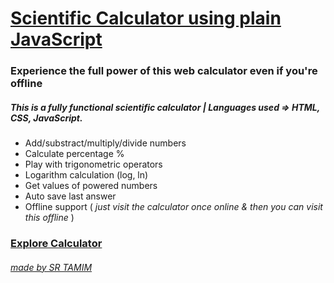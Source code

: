# [Scientific Calculator using plain JavaScript](https://tamim9.github.io/scientific-calculator/)
### Experience the full power of this web calculator even if you're offline

##### This is a fully functional scientific calculator | Languages used => HTML, CSS, JavaScript.

- Add/substract/multiply/divide numbers
- Calculate percentage %
- Play with trigonometric operators
- Logarithm calculation (log, ln)
- Get values of powered numbers
- Auto save last answer
- Offline support ( *just visit the calculator once online & then you can visit this offline* )

### [Explore Calculator](https://tamim9.github.io/scientific-calculator/)

###### [*made by SR TAMIM*](https://sr-tamim.vercel.app)
